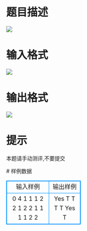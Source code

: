 # 

 
 # 题目描述 
<p>
<img border="0" src="/source/joyoi/tyvj-2357/img/aHR0cDovL3d3dy5qb3lvaS5jbi9wcm9ibGVtL3R5dmotMjM1Ny9wcm9ibGVtc19pbWFnZXMvMjc0MC8xNDY0XzEuanBn.jpg"><br></p> 

 
 # 输入格式 
<p>
<img border="0" src="/source/joyoi/tyvj-2357/img/aHR0cDovL3d3dy5qb3lvaS5jbi9wcm9ibGVtL3R5dmotMjM1Ny9wcm9ibGVtc19pbWFnZXMvMjc0MC8xNDY0XzIuanBn.jpg"><br></p> 

 
 # 输出格式 
<p>
<img border="0" src="/source/joyoi/tyvj-2357/img/aHR0cDovL3d3dy5qb3lvaS5jbi9wcm9ibGVtL3R5dmotMjM1Ny9wcm9ibGVtc19pbWFnZXMvMjc0MC8xNDY0XzMuanBn.jpg"><br></p> 

 
 # 提示 
<p>
本题请手动测评,不要提交</p> 
# 样例数据
<style>
        table,table tr th, table tr td { border:1px solid #0094ff; }
        table { width: 200px; min-height: 25px; line-height: 25px; text-align: center; border-collapse: collapse;}   
    </style>
<table>
	<tr>
		<td>输入样例</td>
		<td>输出样例</td>
	</tr>
<tr><td>0 4
1 1
1 2
2 1
2 2
1 1
1 1
2 2</td><td>Yes
T
T
T
T
Yes
T</td></tr></table>
